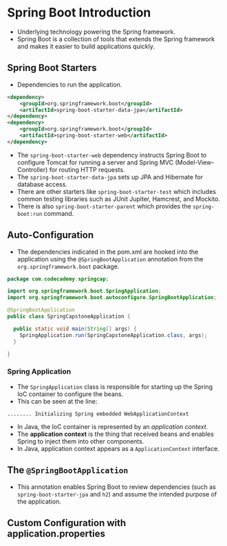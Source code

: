 # Spring Boot Introduction
- Underlying technology powering the Spring framework.
- Spring Boot is a collection of tools that extends the Spring framework and makes it easier to build applications quickly.

## Spring Boot Starters
- Dependencies to run the application.

```xml
<dependency>
    <groupId>org.springframework.boot</groupId>
    <artifactId>spring-boot-starter-data-jpa</artifactId>
</dependency>
<dependency>
    <groupId>org.springframework.boot</groupId>
    <artifactId>spring-boot-starter-web</artifactId>
</dependency>
```

- The `spring-boot-starter-web` dependency instructs Spring Boot to configure Tomcat for running a server and Spring MVC (Model-View-Controller) for routing HTTP requests.
- The `spring-boot-starter-data-jpa` sets up JPA and Hibernate for database access.
- There are other starters like `spring-boot-starter-test` which includes common testing libraries such as JUnit Jupiter, Hamcrest, and Mockito.
- There is also `spring-boot-starter-parent` which provides the `spring-boot:run` command.

## Auto-Configuration
- The dependencies indicated in the pom.xml are hooked into the application using the `@SpringBootApplication` annotation from the `org.springframework.boot` package.

```java
package com.codecademy.springcap;

import org.springframework.boot.SpringApplication;
import org.springframework.boot.autoconfigure.SpringBootApplication;

@SpringBootApplication
public class SpringCapstoneApplication {

  public static void main(String[] args) {
    SpringApplication.run(SpringCapstoneApplication.class, args);
  }

}
```

### Spring Application
- The `SpringApplication` class is responsible for starting up the Spring IoC container to configure the beans.
- This can be seen at the line:

```text
........ Initializing Spring embedded WebApplicationContext
```

- In Java, the IoC container is represented by an _application context_.
- The **application context** is the thing that received beans and enables Spring to inject them into other components.
- In Java, application context appears as a `ApplicationContext` interface.


## The `@SpringBootApplication`
- This annotation enables Spring Boot to review dependencies (such as `spring-boot-starter-jpa` and `h2`) and assume the intended purpose of the application.


## Custom Configuration with application.properties

